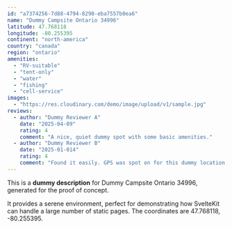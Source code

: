 ```yaml
---
id: "a7374256-7d88-4794-8290-eba7557b0ea6"
name: "Dummy Campsite Ontario 34996"
latitude: 47.768118
longitude: -80.255395
continent: "north-america"
country: "canada"
region: "ontario"
amenities:
  - "RV-suitable"
  - "tent-only"
  - "water"
  - "fishing"
  - "cell-service"
images:
  - "https://res.cloudinary.com/demo/image/upload/v1/sample.jpg"
reviews:
  - author: "Dummy Reviewer A"
    date: "2025-04-09"
    rating: 4
    comment: "A nice, quiet dummy spot with some basic amenities."
  - author: "Dummy Reviewer B"
    date: "2025-01-014"
    rating: 4
    comment: "Found it easily. GPS was spot on for this dummy location."
---
```


This is a **dummy description** for Dummy Campsite Ontario 34996, generated for the proof of concept.

It provides a serene environment, perfect for demonstrating how SvelteKit can handle a large number of static pages. The coordinates are 47.768118, -80.255395.
